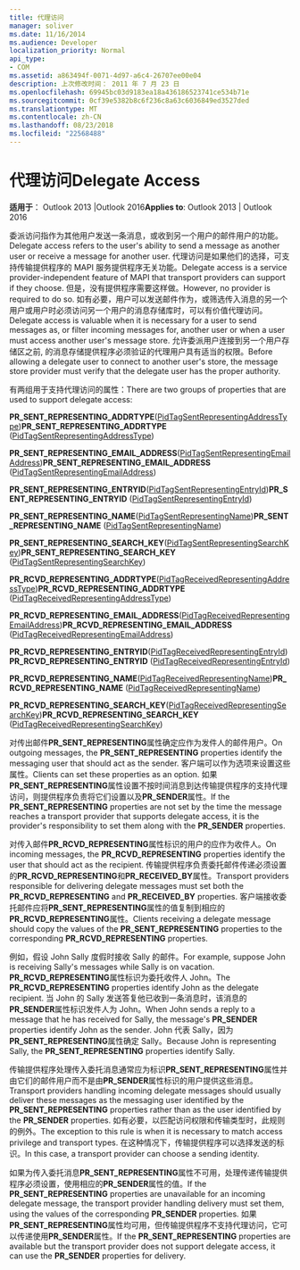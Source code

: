 ```yaml
---
title: 代理访问
manager: soliver
ms.date: 11/16/2014
ms.audience: Developer
localization_priority: Normal
api_type:
- COM
ms.assetid: a863494f-0071-4d97-a6c4-26707ee00e04
description: 上次修改时间： 2011 年 7 月 23 日
ms.openlocfilehash: 69945bc03d9183ea18a436186523741ce534b71e
ms.sourcegitcommit: 0cf39e5382b8c6f236c8a63c6036849ed3527ded
ms.translationtype: MT
ms.contentlocale: zh-CN
ms.lasthandoff: 08/23/2018
ms.locfileid: "22568488"
---
```

# <a name="delegate-access"></a><span data-ttu-id="33331-103">代理访问</span><span class="sxs-lookup"><span data-stu-id="33331-103">Delegate Access</span></span>

  
  
<span data-ttu-id="33331-104">**适用于**： Outlook 2013 |Outlook 2016</span><span class="sxs-lookup"><span data-stu-id="33331-104">**Applies to**: Outlook 2013 | Outlook 2016</span></span> 
  
<span data-ttu-id="33331-105">委派访问指作为其他用户发送一条消息，或收到另一个用户的邮件用户的功能。</span><span class="sxs-lookup"><span data-stu-id="33331-105">Delegate access refers to the user's ability to send a message as another user or receive a message for another user.</span></span> <span data-ttu-id="33331-106">代理访问是如果他们的选择，可支持传输提供程序的 MAPI 服务提供程序无关功能。</span><span class="sxs-lookup"><span data-stu-id="33331-106">Delegate access is a service provider-independent feature of MAPI that transport providers can support if they choose.</span></span> <span data-ttu-id="33331-107">但是，没有提供程序需要这样做。</span><span class="sxs-lookup"><span data-stu-id="33331-107">However, no provider is required to do so.</span></span> <span data-ttu-id="33331-108">如有必要，用户可以发送邮件作为，或筛选传入消息的另一个用户或用户时必须访问另一个用户的消息存储库时，可以有价值代理访问。</span><span class="sxs-lookup"><span data-stu-id="33331-108">Delegate access is valuable when it is necessary for a user to send messages as, or filter incoming messages for, another user or when a user must access another user's message store.</span></span> <span data-ttu-id="33331-109">允许委派用户连接到另一个用户存储区之前, 的消息存储提供程序必须验证的代理用户具有适当的权限。</span><span class="sxs-lookup"><span data-stu-id="33331-109">Before allowing a delegate user to connect to another user's store, the message store provider must verify that the delegate user has the proper authority.</span></span> 
  
<span data-ttu-id="33331-110">有两组用于支持代理访问的属性：</span><span class="sxs-lookup"><span data-stu-id="33331-110">There are two groups of properties that are used to support delegate access:</span></span>
  
 <span data-ttu-id="33331-111">**PR_SENT_REPRESENTING_ADDRTYPE**([PidTagSentRepresentingAddressType](pidtagsentrepresentingaddresstype-canonical-property.md))</span><span class="sxs-lookup"><span data-stu-id="33331-111">**PR_SENT_REPRESENTING_ADDRTYPE** ([PidTagSentRepresentingAddressType](pidtagsentrepresentingaddresstype-canonical-property.md))</span></span> 
  
 <span data-ttu-id="33331-112">**PR_SENT_REPRESENTING_EMAIL_ADDRESS**([PidTagSentRepresentingEmailAddress](pidtagsentrepresentingemailaddress-canonical-property.md))</span><span class="sxs-lookup"><span data-stu-id="33331-112">**PR_SENT_REPRESENTING_EMAIL_ADDRESS** ([PidTagSentRepresentingEmailAddress](pidtagsentrepresentingemailaddress-canonical-property.md))</span></span> 
  
 <span data-ttu-id="33331-113">**PR_SENT_REPRESENTING_ENTRYID**([PidTagSentRepresentingEntryId](pidtagsentrepresentingentryid-canonical-property.md))</span><span class="sxs-lookup"><span data-stu-id="33331-113">**PR_SENT_REPRESENTING_ENTRYID** ([PidTagSentRepresentingEntryId](pidtagsentrepresentingentryid-canonical-property.md))</span></span> 
  
 <span data-ttu-id="33331-114">**PR_SENT_REPRESENTING_NAME**([PidTagSentRepresentingName](pidtagsentrepresentingname-canonical-property.md))</span><span class="sxs-lookup"><span data-stu-id="33331-114">**PR_SENT_REPRESENTING_NAME** ([PidTagSentRepresentingName](pidtagsentrepresentingname-canonical-property.md))</span></span> 
  
 <span data-ttu-id="33331-115">**PR_SENT_REPRESENTING_SEARCH_KEY**([PidTagSentRepresentingSearchKey](pidtagsentrepresentingsearchkey-canonical-property.md))</span><span class="sxs-lookup"><span data-stu-id="33331-115">**PR_SENT_REPRESENTING_SEARCH_KEY** ([PidTagSentRepresentingSearchKey](pidtagsentrepresentingsearchkey-canonical-property.md))</span></span> 
  
 <span data-ttu-id="33331-116">**PR_RCVD_REPRESENTING_ADDRTYPE**([PidTagReceivedRepresentingAddressType](pidtagreceivedrepresentingaddresstype-canonical-property.md))</span><span class="sxs-lookup"><span data-stu-id="33331-116">**PR_RCVD_REPRESENTING_ADDRTYPE** ([PidTagReceivedRepresentingAddressType](pidtagreceivedrepresentingaddresstype-canonical-property.md))</span></span> 
  
 <span data-ttu-id="33331-117">**PR_RCVD_REPRESENTING_EMAIL_ADDRESS**([PidTagReceivedRepresentingEmailAddress](pidtagreceivedrepresentingemailaddress-canonical-property.md))</span><span class="sxs-lookup"><span data-stu-id="33331-117">**PR_RCVD_REPRESENTING_EMAIL_ADDRESS** ([PidTagReceivedRepresentingEmailAddress](pidtagreceivedrepresentingemailaddress-canonical-property.md))</span></span> 
  
 <span data-ttu-id="33331-118">**PR_RCVD_REPRESENTING_ENTRYID**([PidTagReceivedRepresentingEntryId](pidtagreceivedrepresentingentryid-canonical-property.md))</span><span class="sxs-lookup"><span data-stu-id="33331-118">**PR_RCVD_REPRESENTING_ENTRYID** ([PidTagReceivedRepresentingEntryId](pidtagreceivedrepresentingentryid-canonical-property.md))</span></span> 
  
 <span data-ttu-id="33331-119">**PR_RCVD_REPRESENTING_NAME**([PidTagReceivedRepresentingName](pidtagreceivedrepresentingname-canonical-property.md))</span><span class="sxs-lookup"><span data-stu-id="33331-119">**PR_RCVD_REPRESENTING_NAME** ([PidTagReceivedRepresentingName](pidtagreceivedrepresentingname-canonical-property.md))</span></span> 
  
 <span data-ttu-id="33331-120">**PR_RCVD_REPRESENTING_SEARCH_KEY**([PidTagReceivedRepresentingSearchKey](pidtagreceivedrepresentingsearchkey-canonical-property.md))</span><span class="sxs-lookup"><span data-stu-id="33331-120">**PR_RCVD_REPRESENTING_SEARCH_KEY** ([PidTagReceivedRepresentingSearchKey](pidtagreceivedrepresentingsearchkey-canonical-property.md))</span></span> 
  
<span data-ttu-id="33331-121">对传出邮件**PR_SENT_REPRESENTING**属性确定应作为发件人的邮件用户。</span><span class="sxs-lookup"><span data-stu-id="33331-121">On outgoing messages, the **PR_SENT_REPRESENTING** properties identify the messaging user that should act as the sender.</span></span> <span data-ttu-id="33331-122">客户端可以作为选项来设置这些属性。</span><span class="sxs-lookup"><span data-stu-id="33331-122">Clients can set these properties as an option.</span></span> <span data-ttu-id="33331-123">如果**PR_SENT_REPRESENTING**属性设置不按时间消息到达传输提供程序的支持代理访问，则提供程序负责将它们设置以及**PR_SENDER**属性。</span><span class="sxs-lookup"><span data-stu-id="33331-123">If the **PR_SENT_REPRESENTING** properties are not set by the time the message reaches a transport provider that supports delegate access, it is the provider's responsibility to set them along with the **PR_SENDER** properties.</span></span> 
  
<span data-ttu-id="33331-124">对传入邮件**PR_RCVD_REPRESENTING**属性标识的用户的应作为收件人。</span><span class="sxs-lookup"><span data-stu-id="33331-124">On incoming messages, the **PR_RCVD_REPRESENTING** properties identify the user that should act as the recipient.</span></span> <span data-ttu-id="33331-125">传输提供程序负责委托邮件传递必须设置的**PR_RCVD_REPRESENTING**和**PR_RECEIVED_BY**属性。</span><span class="sxs-lookup"><span data-stu-id="33331-125">Transport providers responsible for delivering delegate messages must set both the **PR_RCVD_REPRESENTING** and **PR_RECEIVED_BY** properties.</span></span> <span data-ttu-id="33331-126">客户端接收委托邮件应将**PR_SENT_REPRESENTING**属性的值复制到相应的**PR_RCVD_REPRESENTING**属性。</span><span class="sxs-lookup"><span data-stu-id="33331-126">Clients receiving a delegate message should copy the values of the **PR_SENT_REPRESENTING** properties to the corresponding **PR_RCVD_REPRESENTING** properties.</span></span> 
  
<span data-ttu-id="33331-127">例如，假设 John Sally 度假时接收 Sally 的邮件。</span><span class="sxs-lookup"><span data-stu-id="33331-127">For example, suppose John is receiving Sally's messages while Sally is on vacation.</span></span> <span data-ttu-id="33331-128">**PR_RCVD_REPRESENTING**属性标识为委托收件人 John。</span><span class="sxs-lookup"><span data-stu-id="33331-128">The **PR_RCVD_REPRESENTING** properties identify John as the delegate recipient.</span></span> <span data-ttu-id="33331-129">当 John 的 Sally 发送答复他已收到一条消息时，该消息的**PR_SENDER**属性标识发件人为 John。</span><span class="sxs-lookup"><span data-stu-id="33331-129">When John sends a reply to a message that he has received for Sally, the message's **PR_SENDER** properties identify John as the sender.</span></span> <span data-ttu-id="33331-130">John 代表 Sally，因为**PR_SENT_REPRESENTING**属性确定 Sally。</span><span class="sxs-lookup"><span data-stu-id="33331-130">Because John is representing Sally, the **PR_SENT_REPRESENTING** properties identify Sally.</span></span> 
  
<span data-ttu-id="33331-131">传输提供程序处理传入委托消息通常应为标识**PR_SENT_REPRESENTING**属性并由它们的邮件用户而不是由**PR_SENDER**属性标识的用户提供这些消息。</span><span class="sxs-lookup"><span data-stu-id="33331-131">Transport providers handling incoming delegate messages should usually deliver these messages as the messaging user identified by the **PR_SENT_REPRESENTING** properties rather than as the user identified by the **PR_SENDER** properties.</span></span> <span data-ttu-id="33331-132">如有必要，以匹配访问权限和传输类型时，此规则的例外。</span><span class="sxs-lookup"><span data-stu-id="33331-132">The exception to this rule is when it is necessary to match access privilege and transport types.</span></span> <span data-ttu-id="33331-133">在这种情况下，传输提供程序可以选择发送的标识。</span><span class="sxs-lookup"><span data-stu-id="33331-133">In this case, a transport provider can choose a sending identity.</span></span> 
  
<span data-ttu-id="33331-134">如果为传入委托消息**PR_SENT_REPRESENTING**属性不可用，处理传递传输提供程序必须设置，使用相应的**PR_SENDER**属性的值。</span><span class="sxs-lookup"><span data-stu-id="33331-134">If the **PR_SENT_REPRESENTING** properties are unavailable for an incoming delegate message, the transport provider handling delivery must set them, using the values of the corresponding **PR_SENDER** properties.</span></span> <span data-ttu-id="33331-135">如果**PR_SENT_REPRESENTING**属性均可用，但传输提供程序不支持代理访问，它可以传递使用**PR_SENDER**属性。</span><span class="sxs-lookup"><span data-stu-id="33331-135">If the **PR_SENT_REPRESENTING** properties are available but the transport provider does not support delegate access, it can use the **PR_SENDER** properties for delivery.</span></span> 
  


